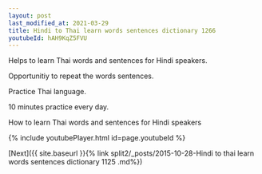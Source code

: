 ```yaml
---
layout: post
last_modified_at: 2021-03-29
title: Hindi to Thai learn words sentences dictionary 1266 
youtubeId: hAH9KqZ5FVU
---
```

 
 
Helps to learn Thai words and sentences for Hindi speakers.

Opportunitiy to repeat the words sentences. 

Practice Thai language. 
 
10 minutes practice every day. 
 
How to learn Thai words and sentences for Hindi speakers 
 
{% include youtubePlayer.html id=page.youtubeId %}
 
 
[Next]({{ site.baseurl }}{% link  split2/_posts/2015-10-28-Hindi to thai learn words sentences dictionary 1125 .md%})
 
